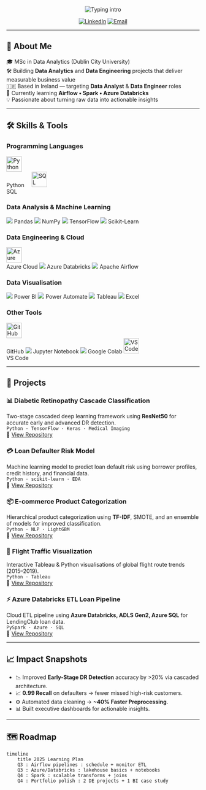<!-- Typing Intro -->
<p align="center">
  <img src="https://readme-typing-svg.herokuapp.com?font=Inter&weight=700&size=26&duration=2500&pause=900&color=F39C12&center=true&vCenter=true&width=900&lines=👋+Hi%2C+I'm+Atharva+Patil;Data+Analyst+%7C+Data+Engineer;Python+•+SQL+•+Power+BI+•+Azure" alt="Typing intro" />
</p>

<!-- Contact Links -->
<p align="center">
  <a href="https://www.linkedin.com/in/atharva-patil2/"><img alt="LinkedIn"
    src="https://img.shields.io/badge/LinkedIn-0A66C2?logo=linkedin&logoColor=white&style=for-the-badge"></a>
  <a href="mailto:atharvarajkumar.patil2@mail.dcu.ie"><img alt="Email"
    src="https://img.shields.io/badge/Email-D14836?logo=gmail&logoColor=white&style=for-the-badge"></a>
</p>

---

## 📌 About Me
🎓 MSc in Data Analytics (Dublin City University)  
🛠 Building **Data Analytics** and **Data Engineering** projects that deliver measurable business value  
🇮🇪 Based in Ireland — targeting **Data Analyst** & **Data Engineer** roles   
🧭 Currently learning **Airflow • Spark • Azure Databricks**  
💡 Passionate about turning raw data into actionable insights  

---

## 🛠 Skills & Tools  

### **Programming Languages**
<p align="left">
  <img src="https://skillicons.dev/icons?i=python&theme=light" alt="Python" width="40"/><br>Python
  &nbsp;&nbsp;&nbsp;
  <img src="https://skillicons.dev/icons?i=mysql&theme=light" alt="SQL" width="40"/><br>SQL
</p>

### **Data Analysis & Machine Learning**
<p align="left">
  <img src="https://img.shields.io/badge/Pandas-150458?style=for-the-badge&logo=pandas&logoColor=white"/> Pandas  
  <img src="https://img.shields.io/badge/NumPy-013243?style=for-the-badge&logo=numpy&logoColor=white"/> NumPy  
  <img src="https://img.shields.io/badge/TensorFlow-FF6F00?style=for-the-badge&logo=tensorflow&logoColor=white"/> TensorFlow  
  <img src="https://img.shields.io/badge/Scikit%20Learn-F7931E?style=for-the-badge&logo=scikit-learn&logoColor=white"/> Scikit-Learn  
</p>

### **Data Engineering & Cloud**
<p align="left">
  <img src="https://skillicons.dev/icons?i=azure&theme=light" alt="Azure" width="40"/><br>Azure Cloud  
  <img src="https://img.shields.io/badge/Databricks-FF3621?style=for-the-badge&logo=databricks&logoColor=white"/> Azure Databricks  
  <img src="https://img.shields.io/badge/Airflow-017CEE?style=for-the-badge&logo=apache-airflow&logoColor=white"/> Apache Airflow  
</p>

### **Data Visualisation**
<p align="left">
  <img src="https://img.shields.io/badge/Power%20BI-F2C811?style=for-the-badge&logo=powerbi&logoColor=black"/> Power BI  
  <img src="https://img.shields.io/badge/Power%20Automate-0066FF?style=for-the-badge&logo=power-automate&logoColor=white"/> Power Automate  
  <img src="https://img.shields.io/badge/Tableau-E97627?style=for-the-badge&logo=tableau&logoColor=white"/> Tableau  
  <img src="https://img.shields.io/badge/Excel-217346?style=for-the-badge&logo=microsoft-excel&logoColor=white"/> Excel  
</p>

### **Other Tools**
<p align="left">
  <img src="https://skillicons.dev/icons?i=github&theme=light" alt="GitHub" width="40"/><br>GitHub  
  <img src="https://img.shields.io/badge/Jupyter-F37626?style=for-the-badge&logo=jupyter&logoColor=white"/> Jupyter Notebook  
  <img src="https://img.shields.io/badge/Google%20Colab-F9AB00?style=for-the-badge&logo=googlecolab&logoColor=white"/> Google Colab  
  <img src="https://skillicons.dev/icons?i=vscode&theme=light" alt="VS Code" width="40"/><br>VS Code  
</p>

---

## 🚀 Projects  

### 📊 **Diabetic Retinopathy Cascade Classification**
Two-stage cascaded deep learning framework using **ResNet50** for accurate early and advanced DR detection.  
`Python · TensorFlow · Keras · Medical Imaging`  
🔗 [View Repository](https://github.com/AtharvaPatil-Data/Diabetic-Retinopathy-Cascade-Classification)

### 💳 **Loan Defaulter Risk Model**
Machine learning model to predict loan default risk using borrower profiles, credit history, and financial data.  
`Python · scikit-learn · EDA`  
🔗 [View Repository](https://github.com/AtharvaPatil-Data/loan-defaulter-risk-model)

### 📦 **E-commerce Product Categorization**
Hierarchical product categorization using **TF-IDF**, SMOTE, and an ensemble of models for improved classification.  
`Python · NLP · LightGBM`  
🔗 [View Repository](https://github.com/AtharvaPatil-Data/Ecommerce-Product-Categorization)

### 🛫 **Flight Traffic Visualization**
Interactive Tableau & Python visualisations of global flight route trends (2015–2019).  
`Python · Tableau`  
🔗 [View Repository](https://github.com/AtharvaPatil-Data/Flight-Traffic-Visualization)

### ⚡ **Azure Databricks ETL Loan Pipeline**
Cloud ETL pipeline using **Azure Databricks, ADLS Gen2, Azure SQL** for LendingClub loan data.  
`PySpark · Azure · SQL`  
🔗 [View Repository](https://github.com/AtharvaPatil-Data/Azure-Databricks-ETL-Loan-Pipeline)

---

## 📈 Impact Snapshots
- 📉 Improved **Early-Stage DR Detection** accuracy by >20% via cascaded architecture.  
- 📈 **0.99 Recall** on defaulters → fewer missed high-risk customers.  
- ⚙️ Automated data cleaning → **~40% Faster Preprocessing**.  
- 📊 Built executive dashboards for actionable insights.

---

## 🗺 Roadmap
```mermaid
timeline
    title 2025 Learning Plan
    Q3 : Airflow pipelines : schedule + monitor ETL
    Q3 : Azure/Databricks : lakehouse basics + notebooks
    Q4 : Spark : scalable transforms + joins
    Q4 : Portfolio polish : 2 DE projects + 1 BI case study
